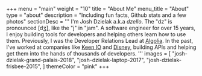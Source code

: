 +++
menu = "main"
weight = "10"
title = "About Me"
menu_title = "About"
type = "about"
description = "Including fun facts, Github stats and a few photos"
sectionDesc = '''
I'm Josh Dzielak a.k.a *dzello*. The "dz" is pronounced [dʒ], like the "j" in "jam". A software engineer for over 15 years, I enjoy building tools for developers and helping others learn how to use them. Previously, I was the Developer Relations Lead at [Algolia](https://algolia.com/). In the past, I've worked at companies like [Keen IO](https://keen.io/) and [Disney](https://github.com/disney), building APIs and helping get them into the hands of thousands of developers.
'''
images = [
  "josh-dzielak-grand-palais-2018",
  "josh-dzielak-laptop-2017",
  "josh-dzielak-frisbee-2015",
]
themeColor = "pink"
+++

